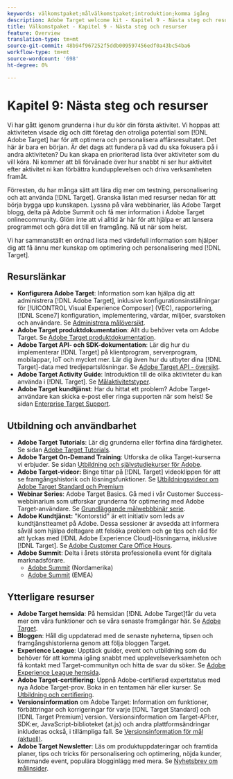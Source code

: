 ```yaml
---
keywords: välkomstpaket;målvälkomstpaket;introduktion;komma igång
description: Adobe Target welcome kit - Kapitel 9 - Nästa steg och resurser
title: Välkomstpaket - Kapitel 9 - Nästa steg och resurser
feature: Overview
translation-type: tm+mt
source-git-commit: 48b94f967252f5ddb009597456edf0a43bc54ba6
workflow-type: tm+mt
source-wordcount: '698'
ht-degree: 0%

---
```



# Kapitel 9: Nästa steg och resurser

Vi har gått igenom grunderna i hur du kör din första aktivitet. Vi hoppas att aktiviteten visade dig och ditt företag den otroliga potential som [!DNL Adobe Target] har för att optimera och personalisera affärsresultatet. Det här är bara en början. Är det dags att fundera på vad du ska fokusera på i andra aktiviteten? Du kan skapa en prioriterad lista över aktiviteter som du vill köra. Ni kommer att bli förvånade över hur snabbt ni ser hur aktivitet efter aktivitet ni kan förbättra kundupplevelsen och driva verksamheten framåt.

Förresten, du har många sätt att lära dig mer om testning, personalisering och att använda [!DNL Target]. Granska listan med resurser nedan för att börja bygga upp kunskapen. Lyssna på våra webbinarier, läs Adobe Target blogg, delta på Adobe Summit och få mer information i Adobe Target onlinecommunity. Glöm inte att vi alltid är här för att hjälpa er att lansera programmet och göra det till en framgång. Nå ut när som helst.

Vi har sammanställt en ordnad lista med värdefull information som hjälper dig att få ännu mer kunskap om optimering och personalisering med [!DNL Target].

## Resurslänkar

* **Konfigurera Adobe Target**: Information som kan hjälpa dig att administrera  [!DNL Adobe Target], inklusive konfigurationsinställningar för  [!UICONTROL Visual Experience Composer] (VEC), rapportering,  [!DNL Scene7] konfiguration, implementering, värdar, miljöer, svarstoken och användare. Se [Administrera målöversikt](/help/administrating-target/administrating-target.md).
* **Adobe Target produktdokumentation**: Allt du behöver veta om Adobe Target. Se [Adobe Target produktdokumentation](https://experienceleague.adobe.com/docs/target/using/target-home.html).
* **Adobe Target API- och SDK-dokumentation**: Lär dig hur du implementerar  [!DNL Target] på klientprogram, serverprogram, mobilappar, IoT och mycket mer. Lär dig även hur du utbyter dina [!DNL Target]-data med tredjepartslösningar. Se [Adobe Target API - översikt](/help/api/api-overview.md).
* **Adobe Target Activity Guide**: Introduktion till de olika aktiviteter du kan använda i  [!DNL Target]. Se [Målaktivitetstyper](/help/c-activities/target-activities-guide.md).
* **Adobe Target kundtjänst**: Har du hittat ett problem? Adobe Target-användare kan skicka e-post eller ringa supporten när som helst! Se sidan [Enterprise Target Support](https://helpx.adobe.com/contact/enterprise-support.ec.html#target).

## Utbildning och användbarhet

* **Adobe Target Tutorials**: Lär dig grunderna eller förfina dina färdigheter. Se sidan [Adobe Target Tutorials](https://experienceleague.adobe.com/docs/target-learn/tutorials/overview.html).
* **Adobe Target On-Demand Training**: Utforska de olika Target-kurserna vi erbjuder. Se sidan [Utbildning och självstudiekurser för Adobe](https://helpx.adobe.com/learning.html?promoid=KAUDK).
* **Adobe Target-videor:** Binge tittar på  [!DNL Target] videoklippen för att se framgångshistorik och lösningsfunktioner. Se [Utbildningsvideor om Adobe Target Standard och Premium](/help/c-intro/target-standard-premium-training-videos.md)
* **Webinar Series**: Adobe Target Basics. Gå med i vår Customer Success-webbinarium som utforskar grunderna för optimering med Adobe Target-användare. Se [Grundläggande målwebbbinär serie](/help/cmp-resources-and-contact-information.md#concept_11902FAC95C64479AABE020557A7EEE4).
* **Adobe Kundtjänst:** &quot;Kontorstid&quot; är ett initiativ som leds av kundtjänstteamet på Adobe. Dessa sessioner är avsedda att informera såväl som hjälpa deltagare att felsöka problem och ge tips och råd för att lyckas med [!DNL Adobe Experience Cloud]-lösningarna, inklusive [!DNL Target]. Se [Adobe Customer Care Office Hours](/help/cmp-resources-and-contact-information.md#concept_58EA30379D3B48C4848BA2A8C464A5B7).
* **Adobe Summit**: Delta i årets största professionella event för digitala marknadsförare.
   * [Adobe Summit](https://summit.adobe.com/na/)  (Nordamerika)
   * [Adobe Summit](http://summit-emea.adobe.com/emea/)  (EMEA)

## Ytterligare resurser

* **Adobe Target hemsida**: På hemsidan  [!DNL Adobe Target]får du veta mer om våra funktioner och se våra senaste framgångar här. Se [Adobe Target](https://www.adobe.com/marketing/target.html).
* **Bloggen**: Håll dig uppdaterad med de senaste nyheterna, tipsen och framgångshistorierna genom att följa bloggen [ ](https://blog.adobe.com/en/2020/07/29/adobe-target-announces-enhanced-analytics-measurement-for-ai-powered-testing-and-personalization.html#gs.di9df5)Target.
* **Experience League**: Upptäck guider, event och utbildning som du behöver för att komma igång snabbt med upplevelseverksamheten och få kontakt med Target-communityn och hitta de svar du söker. Se [Adobe Experience League hemsida](https://experienceleague.adobe.com/#home).
* **Adobe Target-certifiering**: Uppnå Adobe-certifierad expertstatus med nya Adobe Target-prov. Boka in en tentamen här eller kurser. Se [Utbildning och certifiering](/help/c-intro/training-and-certification.md).
* **Versionsinformation** om Adobe Target: Information om funktioner, förbättringar och korrigeringar för varje  [!DNL Target Standard] och  [!DNL Target Premium] version. Versionsinformation om Target-API:er, SDK:er, JavaScript-biblioteket (at.js) och andra plattformsändringar inkluderas också, i tillämpliga fall. Se [Versionsinformation för mål (aktuell)](/help/r-release-notes/release-notes.md).
* **Adobe Target Newsletter**: Läs om produktuppdateringar och framtida planer, tips och tricks för personalisering och optimering, nöjda kunder, kommande event, populära blogginlägg med mera. Se [Nyhetsbrev om målinsider](/help/r-release-notes/target-insider-newsletter.md).

